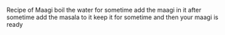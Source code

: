 Recipe of Maagi
boil the water for sometime
add the maagi in it
after sometime add the masala to it
keep it for sometime 
and then your maagi is ready
